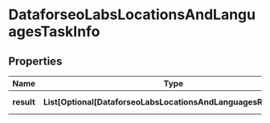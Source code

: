 # DataforseoLabsLocationsAndLanguagesTaskInfo


## Properties

| Name | Type | Description | Notes |
|------------ | ------------- | ------------- | -------------|
**result** | **List[Optional[DataforseoLabsLocationsAndLanguagesResultInfo]]** | array of results |[optional]|